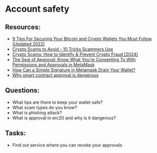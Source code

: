 # Account safety

## Resources:

* [9 Tips For Securing Your Bitcoin and Crypto Wallets You Must Follow (Updated 2022)](https://cryptopotato.com/9-must-tips-securing-crypto-wallet)
* [Crypto Scams to Avoid - 10 Tricks Scammers Use](https://youtu.be/dJA5L4ZUTtU)
* [Crypto Scams: How to Identify & Prevent Crypto Fraud [2024]](https://www.blockpit.io/blog/crypto-scams)
* [The Seal of Approval: Know What You’re Consenting To With Permissions and Approvals in MetaMask](https://consensys.net/blog/metamask/the-seal-of-approval-know-what-youre-consenting-to-with-permissions-and-approvals-in-metamask/)
* [How Can a Simple Signature in Metamask Drain Your Wallet?](https://typefully.com/korpi87/iHknFMq)
* [Why smart contract approval is dangerous](https://steveng.medium.com/why-smart-contract-approval-is-dangerous-7e3da85ca6d2)

## Questions:

* What tips are there to keep your wallet safe?
* What scam types do you know?
* What is phishing attack?
* What is approval in erc20 and why is it dangerous?

## Tasks:
* Find out service where you can revoke your approvals
